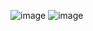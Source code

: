 ![image](https://user-images.githubusercontent.com/87269008/126875032-a3a53a0b-f8fb-411b-8746-47ab1a37582e.png)
![image](https://user-images.githubusercontent.com/87269008/126894514-efd16947-ca04-41ee-b141-b01b6b8478a6.png)

